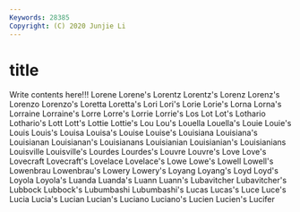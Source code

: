 ```yaml
---
Keywords: 28385
Copyright: (C) 2020 Junjie Li
---
```


# title

Write contents here!!!
Lorene 
Lorene's 
Lorentz 
Lorentz's
Lorenz 
Lorenz's 
Lorenzo 
Lorenzo's 
Loretta 
Loretta's 
Lori 
Lori's 
Lorie 
Lorie's
Lorna 
Lorna's 
Lorraine 
Lorraine's 
Lorre 
Lorre's 
Lorrie 
Lorrie's 
Los 
Lot
Lot's 
Lothario 
Lothario's 
Lott 
Lott's 
Lottie 
Lottie's 
Lou 
Lou's 
Louella
Louella's 
Louie 
Louie's 
Louis 
Louis's 
Louisa 
Louisa's 
Louise 
Louise's 
Louisiana
Louisiana's 
Louisianan 
Louisianan's 
Louisianans 
Louisianian 
Louisianian's 
Louisianians 
Louisville 
Louisville's 
Lourdes
Lourdes's 
Louvre 
Louvre's 
Love 
Love's 
Lovecraft 
Lovecraft's 
Lovelace 
Lovelace's 
Lowe
Lowe's 
Lowell 
Lowell's 
Lowenbrau 
Lowenbrau's 
Lowery 
Lowery's 
Loyang 
Loyang's 
Loyd
Loyd's 
Loyola 
Loyola's 
Luanda 
Luanda's 
Luann 
Luann's 
Lubavitcher 
Lubavitcher's 
Lubbock
Lubbock's 
Lubumbashi 
Lubumbashi's 
Lucas 
Lucas's 
Luce 
Luce's 
Lucia 
Lucia's 
Lucian
Lucian's 
Luciano 
Luciano's 
Lucien 
Lucien's 
Lucifer 
